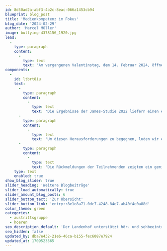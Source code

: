 ```yaml
---
id: 8d50ad2a-abf3-4b2c-8eac-066a1453cb94
blueprint: blog_post
title: 'Medienkompetenz im Fokus'
blog_date: '2024-02-29'
author: 'Marcel Müller'
image: bullying-4378156_1920.jpg
lead:
  -
    type: paragraph
    content:
      -
        type: text
        text: 'Am vergangenen Valentinstag, dem 14. Februar 2024, öffnete die Aula am Landenhof ihre Türen für eine Veranstaltung unserer Austrittsgruppe, die sich ganz der Medienkompetenz widmete. In einer Zeit, in der die Digitalisierung rasch fortschreitet, ist es wichtig, Jugendliche auf die Gefahren und Herausforderungen des Internets vorzubereiten.'
components:
  -
    id: ltbrt8iu
    text:
      -
        type: paragraph
        content:
          -
            type: text
            text: 'Die Ergebnisse der James-Studie 2022 liefern einen ernüchternden Kontext für diese Aufgabe: Ein stetiger Rückgang des Schutzes der eigenen Privatsphäre und ein Anstieg negativer Erfahrungen wie Cybermobbing und sexuelle Belästigung sind alarmierende Trends, die unsere Aufmerksamkeit erfordern.'
      -
        type: paragraph
        content:
          -
            type: text
            text: 'Um diesen Herausforderungen zu begegnen, luden wir eine Expertin im Bereich Medienpädagogik zu einem interaktiven Workshop ein. Gemeinsam mit unseren Schülerinnen und Schülern wurde das Thema "Handy-Terror" eingehend behandelt. Der Workshop basierte auf einem realen Fall von Cybercrime, der dank eines Beitrags auf ZDF.de zur Grundlage einer lebhaften Diskussion wurde. Ziel war es, den Jugendlichen nicht nur die Augen für die Realität und die möglichen Folgen von Cybermobbing zu öffnen, sondern auch ihr kritisches Denken zu schärfen und sie zu befähigen, solche Fälle selbstständig zu beurteilen.'
      -
        type: paragraph
        content:
          -
            type: text
            text: 'Die Rückmeldungen der Teilnehmenden zeigten ein gemischtes Bild: Viele äusserten, dass ihnen der Workshop geholfen hat, bereits Gelerntes zu wiederholen und zu vertiefen, während andere auch neue Erkenntnisse gewannen. Es wurde deutlich, wie wichtig es ist, sich regelmässig über die Risiken des digitalen Raumes auszutauschen und die Jugendlichen zu einem verantwortungsvollen Umgang mit Medien zu ermutigen. Die Auseinandersetzung mit dem Thema Cybermobbing und Medienkompetenz leistet einen entscheidenden Beitrag zur Entwicklung einer sicheren und bewussten Nutzung digitaler Medien.'
    type: text
    enabled: true
show_blog_slider: true
slider_heading: 'Weitere Blogbeiträge'
slider_load_automatically: true
slider_amount_blog_posts: 6
slider_button_text: 'Zur Übersicht'
slider_button_link: 'entry::8e1e8a71-0dc7-4248-84e7-ab40f4e0a88d'
color_theme: green
categories:
  - austrittsgruppe
  - hoeren
seo_description_default: 'Der Landenhof unterstützt hör- und sehbeeinträchtigte Kinder & Jugendliche in ihrem selbstbestimmten Leben durch Förderung ihrer Fähigkeiten & Entwicklung'
seo_hidden: false
updated_by: dba7e432-21e6-46ca-b155-fec6087e7924
updated_at: 1709523565
---
```

